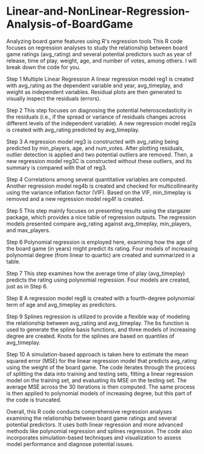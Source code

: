 # Linear-and-NonLinear-Regression-Analysis-of-BoardGame
Analyzing board game features using R's regression tools
This R code focuses on regression analyses to study the relationship between board game ratings (avg_rating) and several potential predictors such as year of release, time of play, weight, age, and number of votes, among others. I will break down the code for you.

Step 1
Multiple Linear Regression
A linear regression model reg1 is created with avg_rating as the dependent variable and year, avg_timeplay, and weight as independent variables. Residual plots are then generated to visually inspect the residuals (errors).

Step 2
This step focuses on diagnosing the potential heteroscedasticity in the residuals (i.e., if the spread or variance of residuals changes across different levels of the independent variable). A new regression model reg2a is created with avg_rating predicted by avg_timeplay.

Step 3
A regression model reg3 is constructed with avg_rating being predicted by min_players, age, and num_votes. After plotting residuals, outlier detection is applied and two potential outliers are removed. Then, a new regression model reg3C is constructed without these outliers, and its summary is compared with that of reg3.

Step 4
Correlations among several quantitative variables are computed. Another regression model reg4b is created and checked for multicollinearity using the variance inflation factor (VIF). Based on the VIF, min_timeplay is removed and a new regression model reg4f is created.

Step 5
This step mainly focuses on presenting results using the stargazer package, which provides a nice table of regression outputs. The regression models presented compare avg_rating against avg_timeplay, min_players, and max_players.

Step 6
Polynomial regression is employed here, examining how the age of the board game (in years) might predict its rating. Four models of increasing polynomial degree (from linear to quartic) are created and summarized in a table.

Step 7
This step examines how the average time of play (avg_timeplay) predicts the rating using polynomial regression. Four models are created, just as in Step 6.

Step 8
A regression model reg8 is created with a fourth-degree polynomial term of age and avg_timeplay as predictors.

Step 9
Splines regression is utilized to provide a flexible way of modeling the relationship between avg_rating and avg_timeplay. The bs function is used to generate the spline basis functions, and three models of increasing degree are created. Knots for the splines are based on quantiles of avg_timeplay.

Step 10
A simulation-based approach is taken here to estimate the mean squared error (MSE) for the linear regression model that predicts avg_rating using the weight of the board game. The code iterates through the process of splitting the data into training and testing sets, fitting a linear regression model on the training set, and evaluating its MSE on the testing set. The average MSE across the 30 iterations is then computed. The same process is then applied to polynomial models of increasing degree, but this part of the code is truncated.

Overall, this R code conducts comprehensive regression analyses examining the relationship between board game ratings and several potential predictors. It uses both linear regression and more advanced methods like polynomial regression and splines regression. The code also incorporates simulation-based techniques and visualization to assess model performance and diagnose potential issues.
